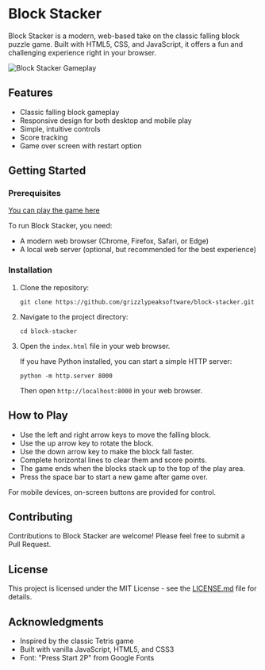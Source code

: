 # Block Stacker

Block Stacker is a modern, web-based take on the classic falling block puzzle game. Built with HTML5, CSS, and JavaScript, it offers a fun and challenging experience right in your browser.

![Block Stacker Gameplay](https://grizzlypeaksoftware.github.io/block-stacker/game-play.png)

## Features

- Classic falling block gameplay
- Responsive design for both desktop and mobile play
- Simple, intuitive controls
- Score tracking
- Game over screen with restart option

## Getting Started

### Prerequisites

[You can play the game here](https://grizzlypeaksoftware.github.io/block-stacker/)

To run Block Stacker, you need:

- A modern web browser (Chrome, Firefox, Safari, or Edge)
- A local web server (optional, but recommended for the best experience)

### Installation

1. Clone the repository:
   ```
   git clone https://github.com/grizzlypeaksoftware/block-stacker.git
   ```

2. Navigate to the project directory:
   ```
   cd block-stacker
   ```

3. Open the `index.html` file in your web browser.

   If you have Python installed, you can start a simple HTTP server:

   ```
   python -m http.server 8000
   ```

   Then open `http://localhost:8000` in your web browser.

## How to Play

- Use the left and right arrow keys to move the falling block.
- Use the up arrow key to rotate the block.
- Use the down arrow key to make the block fall faster.
- Complete horizontal lines to clear them and score points.
- The game ends when the blocks stack up to the top of the play area.
- Press the space bar to start a new game after game over.

For mobile devices, on-screen buttons are provided for control.

## Contributing

Contributions to Block Stacker are welcome! Please feel free to submit a Pull Request.

## License

This project is licensed under the MIT License - see the [LICENSE.md](LICENSE.md) file for details.

## Acknowledgments

- Inspired by the classic Tetris game
- Built with vanilla JavaScript, HTML5, and CSS3
- Font: "Press Start 2P" from Google Fonts